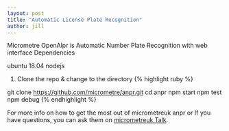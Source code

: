 ```yaml
---
layout: post
title: "Automatic License Plate Recognition"
author: jill
---
```

Micrometre OpenAlpr is Automatic Number Plate Recognition with web interface
Dependencies

ubuntu 18.04
nodejs
1. Clone the repo & change to the directory
{% highlight ruby %}

git clone https://github.com/micrometre/anpr.git
cd anpr
npm start
npm test
npm debug
{% endhighlight %}


For more info on how to get the most out of micrometreuk anpr or If you have questions, you can ask them on [micrometreuk Talk][micrometreuk-talk].

[micrometreuk-docs]: https://micrometreukrb.com/docs/home
[micrometreuk-gh]:   https://github.com/micrometreuk
[micrometreuk-talk]: https://im.micrometre.uk
